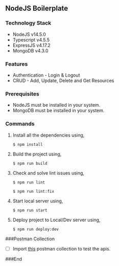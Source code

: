 ## NodeJS Boilerplate

### Technology Stack

- NodeJS v14.5.0
- Typescript v4.5.5
- ExpressJS v4.17.2
- MongoDB v4.3.0

### Features
- Authentication - Login & Logout
- CRUD - Add, Update, Delete and Get Resources

### Prerequisites
- NodeJS must be installed in your system.
- MongoDB must be installed in your system.

### Commands

1. Install all the dependencies using,

	 `$ npm install `

2. Build the project using,

	 `$ npm run build `

3. Check and solve lint issues using,

	 `$ npm run lint`

	 `$ npm run lint:fix`

4. Start local server using,

	 `$ npm run start `

5. Deploy project to Local/Dev server using, 

	 `$ npm run deploy:dev `

###Postman Collection
- [ ] Import [this](https://drive.google.com/file/d/1ZxZQXxc0n_cbEQrcxibhPzLXJEwWjyRJ/view?usp=sharing) postman collection to test the apis.

###End